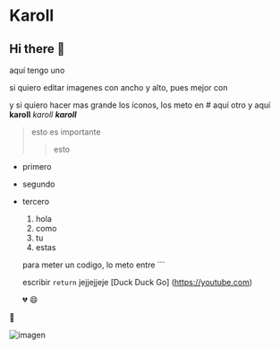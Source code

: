 # Karoll
## Hi there 👋
aquí tengo uno

si quiero editar imagenes con ancho y alto, pues mejor con <img>

y si quiero hacer mas grande los íconos, los meto en #
aquí otro
y aquí **karoll**
*karoll*
***karoll***
>esto es importante
>>esto

- primero
- segundo
- tercero

  1. hola
  2. como
  3. tu
  4. estas
 
  para meter un codigo, lo meto entre ```

  escribir `return` jejjejjeje
  [Duck Duck Go] (https://youtube.com)

  💔
  😄

🛀

  ![imagen](https://mydoggy.rocks/wp-content/uploads/2014/10/Labrador-Retriever-puppy-playing.jpg)

<!--
**KarollGuzman/karollguzman** is a ✨ _special_ ✨ repository because its `README.md` (this file) appears on your GitHub profile.

Here are some ideas to get you started:

- 🔭 I’m currently working on ...
- 🌱 I’m currently learning ...
- 👯 I’m looking to collaborate on ...
- 🤔 I’m looking for help with ...
- 💬 Ask me about ...
- 📫 How to reach me: ...
- 😄 Pronouns: ...
- ⚡ Fun fact: ...
-->
